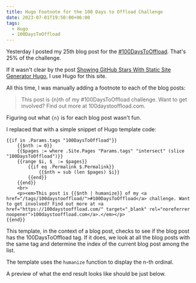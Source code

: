 ```yaml
---
title: Hugo Footnote for the 100 Days to Offload Challenge
date: 2023-07-01T19:50:00+06:00
tags:
  - Hugo
  - 100DaysToOffload
---
```


Yesterday I posted my 25th blog post for the [#100DaysToOffload](/tags/100daystooffload/). That's 25% of the challenge.

If it wasn't clear by the post [Showing GitHub Stars With Static Site Generator Hugo](/blog/showing-github-stars-with-static-site-generator-hugo/), I use Hugo for this site.

All this time, I was manually adding a footnote to each of the blog posts:

> This post is {n}th of my #100DaysToOffload challenge. Want to get involved? Find out more at 100daystooffload.com.

Figuring out what `{n}` is for each blog post wasn't fun.

I replaced that with a simple snippet of Hugo template code:

``` go-html-template
{{if in .Params.tags "100DaysToOffload"}}
	{{$nth := 0}}
	{{$pages := where .Site.Pages "Params.tags" "intersect" (slice "100DaysToOffload")}}
	{{range $i, $_ := $pages}}
		{{if eq .Permalink $.Permalink}}
			{{$nth = sub (len $pages) $i}}
		{{end}}
	{{end}}
	<br>
	<p><em>This post is {{$nth | humanize}} of my <a href="/tags/100daystooffload/">#100DaysToOffload</a> challenge. Want to get involved? Find out more at <a href="https://100daystooffload.com/" target="_blank" rel="noreferrer noopener">100daystooffload.com</a>.</em></p>
{{end}}
```

This template, in the context of a blog post, checks to see if the blog post has the 100DaysToOffload tag. If it does, we look at all the blog posts with the same tag and determine the index of the current blog post among the list.

The template uses the `humanize` function to display the n-th ordinal.

A preview of what the end result looks like should be just below.
